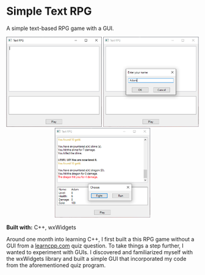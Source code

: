 # Simple Text RPG
A simple text-based RPG game with a GUI.

<p align="middle">
  <img src="screenshot1.PNG" alt="GUI Design" width="250" />
  <img src="screenshot2.PNG" alt="Name Input Dialog" width="250" /> 
  <img src="screenshot3.PNG" alt="Gameplay" width="250" />
</p>

**Built with:** C++, wxWidgets

Around one month into learning C++, I first built a this RPG game without a GUI from a [learncpp.com](https://learncpp.com) quiz question. To take things a step further, I  wanted to experiment with GUIs. I discovered and familiarized myself with the wxWidgets library and built a simple GUI that incorporated my code from the aforementioned quiz program.

